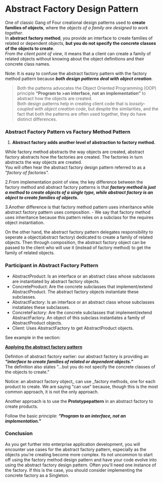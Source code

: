 # Abstract Factory Design Pattern

One of classic Gang of Four creational design patterns used to **create families of objects**, where the _objects of a family are designed to work together_.  
In **abstract factory method**, you provide an interface to create families of related or dependent objects, **but you do not specify the concrete classes of the objects to create**.  
_From the client point of view_, it means that a client can create a family of related objects without knowing about the object definitions and their concrete class names.

Note: It is easy to confuse the abstract factory pattern with the factory method pattern because **_both design patterns deal with object creation_**.

> Both the patterns advocates the Object Oriented Programming (OOP) principle **“Program to >an interface, not an implementation”** to abstract how the objects are created.  
> Both design patterns help in creating client code that is _loosely-coupled with object creation code_, but despite the similarities, and the fact that both the patterns are often used together, they do have distinct differences.

### Abstract Factory Pattern vs Factory Method Pattern

1. **Abstract factory adds another level of abstraction to factory method.**

While factory method abstracts the way objects are created, abstract factory abstracts how the factories are created. The factories in turn abstracts the way objects are created.  
You will often hear the abstract factory design pattern referred to as a _"factory of factories"._

2.From implementation point of view, the key difference between the factory method and abstract factory patterns is that **_factory method is just a method to create objects of a single type, while abstract factory is an object to create families of objects._**

3.Another difference is that factory method pattern uses inheritance while abstract factory pattern uses composition. - We say that factory method uses inheritance because this pattern relies on a subclass for the requires object instantiation.

On the other hand, the abstract factory pattern delegates responsibility to seperate a object(abstract factory) dedicated to create a family of related objects. Then through composition, the abstract factory object can be passed to the client who will use it (instead of factory method) to get the family of related objects.

### Participant in Abstract Factory Pattern

- AbstractProduct: Is an interface or an abstract class whose subclasses are instantiated by abstract factory objects.
- ConcreteProduct: Are the concrete subclasses that implement/extend AbstractProduct. The abstract factory objects instantiate these subclasses.
- AbstractFactory: Is an interface or an abstract class whose subclasses instatiates these subclasses.
- ConcreteFactory: Are the concrete subclasses that implement/extend AbstractFactory. An object of this subclass instantiates a family of AbstractProduct objects.
- Client: Uses AbstractFactory to get AbstractProduct objects.

See example in the section:

**[Applying the abstract factory pattern](https://springframework.guru/gang-of-four-design-patterns/abstract-factory-design-pattern/)**

Defintion of abstract factory earlier: our abstract factory is providing an _**"interface to create families of related or dependent objects."**_  
The definition also states "...but you do not specify the concrete classes of the objects to create."

Notice: an abstract factory object\_ can use \_factory methods, one for each product to create. We are saying "can use" because, though this is the most common approach, it is not the only approach.

Another approach is to use the **Prototypepattern** in an abstract factory to create products.

Follow the basic principle: **_"Program to an interface, not an implementation."_**

### Conclusion

As you get further into enterprise application development, you will encounter use cases for the abstract factory pattern, especially as the objects you're creating become more complex. Its not uncommon to start off using the factory method design pattern and have your code evolve into using the abstract factory design pattern. Often you'll need one instance of the factory. If this is the case, you should consider implementing the concrete factory as a Singleton.
